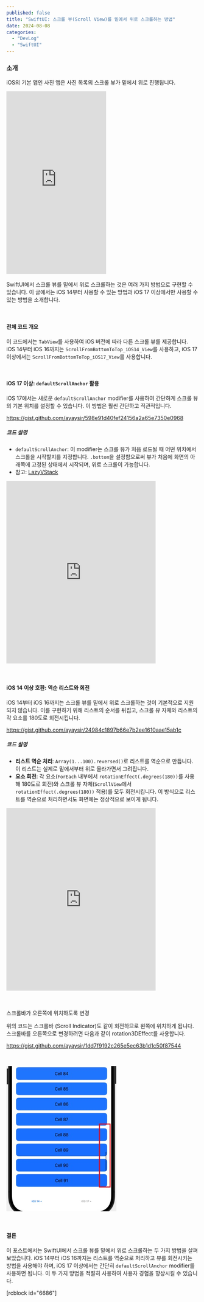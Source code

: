 ```yaml
---
published: false
title: "SwiftUI: 스크롤 뷰(Scroll View)를 밑에서 위로 스크롤하는 방법"
date: 2024-08-08
categories: 
  - "DevLog"
  - "SwiftUI"
---
```


### **소개**

iOS의 기본 앱인 사진 앱은 사진 목록의 스크롤 뷰가 밑에서 위로 진행됩니다.

<iframe width="262" height="480" src="https://giphy.com/embed/UnmmDE6LwENNDGMhpR" frameborder="0" class="giphy-embed" allowfullscreen="allowfullscreen"></iframe>

SwiftUI에서 스크롤 뷰를 밑에서 위로 스크롤하는 것은 여러 가지 방법으로 구현할 수 있습니다. 이 글에서는 iOS 14부터 사용할 수 있는 방법과 iOS 17 이상에서만 사용할 수 있는 방법을 소개합니다.

 

#### **전체 코드 개요**

이 코드에서는 `TabView`를 사용하여 iOS 버전에 따라 다른 스크롤 뷰를 제공합니다. iOS 14부터 iOS 16까지는 `ScrollFromBottomToTop_iOS14_View`를 사용하고, iOS 17 이상에서는 `ScrollFromBottomToTop_iOS17_View`를 사용합니다.

 

#### **iOS 17 이상: `defaultScrollAnchor` 활용**

iOS 17에서는 새로운 `defaultScrollAnchor` modifier를 사용하여 간단하게 스크롤 뷰의 기본 위치를 설정할 수 있습니다. 이 방법은 훨씬 간단하고 직관적입니다.

https://gist.github.com/ayaysir/598e91d40fef24156a2a65e7350e0968

##### **코드 설명**

- `defaultScrollAnchor`: 이 modifier는 스크롤 뷰가 처음 로드될 때 어떤 위치에서 스크롤을 시작할지를 지정합니다. `.bottom`을 설정함으로써 뷰가 처음에 화면의 아래쪽에 고정된 상태에서 시작되며, 위로 스크롤이 가능합니다.
- 참고: [LazyVStack](https://developer.apple.com/documentation/swiftui/lazyvstack)

<iframe width="392" height="480" src="https://giphy.com/embed/qUuOdkBXj2rNB5hXKi" frameborder="0" class="giphy-embed" allowfullscreen="allowfullscreen"></iframe>

 

#### **iOS 14 이상 호환: 역순 리스트와 회전**

iOS 14부터 iOS 16까지는 스크롤 뷰를 밑에서 위로 스크롤하는 것이 기본적으로 지원되지 않습니다. 이를 구현하기 위해 리스트의 순서를 뒤집고, 스크롤 뷰 자체와 리스트의 각 요소를 180도로 회전시킵니다.

https://gist.github.com/ayaysir/24984c1897b66e7b2ee1610aae15ab1c

##### **코드 설명**

- **리스트 역순 처리**: `Array(1...100).reversed()`로 리스트를 역순으로 만듭니다. 이 리스트는 실제로 밑에서부터 위로 올라가면서 그려집니다.
- **요소 회전**: 각 요소(`ForEach` 내부에서 `rotationEffect(.degrees(180))`를 사용해 180도로 회전)와 스크롤 뷰 자체(`ScrollView`에서 `rotationEffect(.degrees(180))` 적용)를 모두 회전시킵니다. 이 방식으로 리스트를 역순으로 처리하면서도 화면에는 정상적으로 보이게 됩니다.

<iframe width="392" height="480" src="https://giphy.com/embed/nwIZuVqQhf4IkM9o7b" frameborder="0" class="giphy-embed" allowfullscreen="allowfullscreen"></iframe>

 

스크롤바가 오른쪽에 위치하도록 변경

위의 코드는 스크롤바 (Scroll Indicator)도 같이 회전하므로 왼쪽에 위치하게 됩니다. 스크롤바를 오른쪽으로 변경하려면 다음과 같이 rotation3DEffect를 사용합니다.

https://gist.github.com/ayaysir/1dd7f9192c265e5ec63b1d1c50f87544

 

 ![](/assets/img/wp-content/uploads/2024/08/스크린샷-2024-08-11-오후-4.57.40.jpg)

 

#### **결론**

이 포스트에서는 SwiftUI에서 스크롤 뷰를 밑에서 위로 스크롤하는 두 가지 방법을 살펴보았습니다. iOS 14부터 iOS 16까지는 리스트를 역순으로 처리하고 뷰를 회전시키는 방법을 사용해야 하며, iOS 17 이상에서는 간단히 `defaultScrollAnchor` modifier를 사용하면 됩니다. 이 두 가지 방법을 적절히 사용하여 사용자 경험을 향상시킬 수 있습니다.

\[rcblock id="6686"\]
